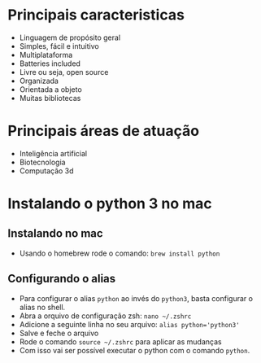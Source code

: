 # Principais caracteristicas

- Linguagem de propósito geral
- Simples, fácil e intuitivo
- Multiplataforma
- Batteries included
- Livre ou seja, open source
- Organizada
- Orientada a objeto
- Muitas bibliotecas

# Principais áreas de atuação

- Inteligência artificial
- Biotecnologia
- Computação 3d

# Instalando o python 3 no mac

## Instalando no mac
- Usando o homebrew rode o comando: `brew install python`

## Configurando o alias
- Para configurar o alias `python` ao invés do `python3`, basta configurar o alias no shell.
- Abra a orquivo de configuração zsh: `nano ~/.zshrc`
- Adicione a seguinte linha no seu arquivo: `alias python='python3'`
- Salve e feche o arquivo
- Rode o comando `source ~/.zshrc` para aplicar as mudanças
- Com isso vai ser possível executar o python com o comando `python`.

